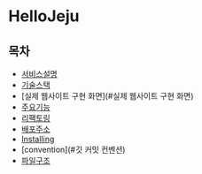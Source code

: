 # HelloJeju

## 목차

- [서비스설명](#서비스설명)
- [기술스택](#기술스택)
- [실제 웹사이트 구현 화면](#실제 웹사이트 구현 화면)
- [주요기능](#주요기능)
- [리팩토링](#리팩토링)
- [배포주소](#배포주소)
- [Installing](#Installing)
- [convention](#깃 커밋 컨벤션)
- [파일구조](#파일구조)
  <!-- - [배포사이트링크](#배포사이트링크) -->
  <!--  Other options to write Readme
- [Used or Referenced Projects](Used-or-Referenced-Projects)
  -->

## 서비스설명

HelloJeju는 코로나로 인한 관광사업침체에 도움이 되고자 제작하게 되었습니다.<br>
기존 리액트, 자바스크립트, 리덕스로 구현된 프로젝트를 리액트, 타입스크립트, 리덕스 툴킷으로 마이그레이션 진행했습니다.<br>
개인 프로젝트로 진행 되었으며, 지속적인 유지보수로 성능 향상에 노력하고 있습니다.
<br>
<br>

- 다양한 제주도 정보를 제공
- google map api를 이용한 제주도 맛집, 숙박업소등의 정보 제공
- 커뮤니티 페이지에서 유저간의 소통
- 마이트레블에서 본인이 찜한 스팟들을 한눈에 볼수 있으며 계획을 세우고, 계획 삭제 가능

## 기술스택

- TypeScript
- React.js
- Redux Toolkit
- Styled Component
- node Js
- mongoDb

## 성능개선

코드 간소화로 대부분의 페이지의 성능점수가 상승했습니다. 또한 리팩토링으로 컴포넌트당 최소 20줄~ 많게는 100줄 감소하였습니다.

- 리팩토링전
  <br>
  <img src="./사본-1.png" width="100px" height="100px" title="리팩토링전"/>
- 리팩토링후
  <br>
  <img src="./사본-캡처.png" width="100px" height="100px" title="리팩토링후"/>

## 실제 웹사이트 구현 화면

<br>
<br>
**메인페이지**
<br>
![](https://media.giphy.com/media/v1.Y2lkPTc5MGI3NjExNjk4MmE5MjEzNjI4ZWM3MjQxMDk2YmY3ZmRhNjlkOTgyODcyOWU3YSZjdD1n/MkCl5uZm04o61PWDeg/giphy.gif)
<br>
<br>
**회원가입 로그인 페이지**
<br>
![](https://media.giphy.com/media/v1.Y2lkPTc5MGI3NjExZWI5MDdjMDhhODQ2ODVmOTI0NzUxYTkyNGI4ZjVlMDI5OTZkZGFiMSZjdD1n/OoBhloOdDZEtxiskAg/giphy.gif)
<br>
<br>
**travelspot 페이지**
<br>
![](https://media.giphy.com/media/v1.Y2lkPTc5MGI3NjExNGZhMGE5NzNhYjQxNzEyYTU4NDhlYmEwNmI3ZDM0NjBlMjgxMGE3NiZjdD1n/anWw53TvyyYmucsrUr/giphy.gif)
<br>
**travelnews 페이지**
<br>
![](https://media.giphy.com/media/v1.Y2lkPTc5MGI3NjExZDU0NTExM2QyNWQ4NTI3MmViMTNlZTU4MGE1OTIwOWZlZDZkY2NiYiZjdD1n/n1jvBGEp7bpojQDyAp/giphy.gif)

## 주요기능

<br>
- 메인페이지: 사이트소개 및 페이지 소개 기능
- travelspot페이지:무한스크롤 구현, 검색기능 Debounce 처리 구현, 필터기능 구현
- travelnews페이지:동영상 클립기능, google map api를 이용한 스팟 위치정보 제공
- community페이지: 게시판 미리보기 슬라이드 기능, 게시판 페이지 네이션, 글쓰기, 댓글쓰기, 상세페이지 기능
- mypage: 찜한 목록 보기 기능, 유저 여행 계획 CRUD
- login, 회원가입 페이지: 회원가입, 로그인 기능

### Installing

1. 깃클론을 합니다.
2. npm install
3. npm run start 하시면 프로젝트를 보실수 있습니다

## 배포주소

## 깃 커밋 컨벤션

- feature : 새로운 기능 추가

- fix : 버그 수정

- docs : 문서 수정

- test : 테스트 코드 추가

- refactor : 코드 리팩토링

- style : 코드 의미에 영향을 주지 않는 변경사항

- chore : 빌드 부분 혹은 패키지 매니저 수정사항

## 파일구조

travelapp-main
├─ client
│ ├─ .env
│ ├─ package-lock.json
│ ├─ package.json
│ ├─ public
│ │ ├─ favicon.ico
│ │ ├─ image
│ │ │ ├─ beach.png
│ │ │ ├─ hotel.png
│ │ │ ├─ icn-top.svg
│ │ │ ├─ restaurant.png
│ │ │ ├─ 남일러스트.jpg
│ │ │ ├─ 마이트레블.jpg
│ │ │ ├─ 북일러스트.jpg
│ │ │ ├─ 쇼핑.png
│ │ │ ├─ 제주지도.jpg
│ │ │ ├─ 제주지도1.png
│ │ │ ├─ 커뮤니티.jpg
│ │ │ ├─ 트래블뉴스.jpg
│ │ │ └─ 트래블스팟.jpg
│ │ ├─ index.html
│ │ ├─ manifest.json
│ │ ├─ robots.txt
│ │ └─ video
│ │ └─ 제주도추천.mp4
│ ├─ README.md
│ ├─ src
│ │ ├─ .env
│ │ ├─ App.css
│ │ ├─ App.tsx
│ │ ├─ components
│ │ │ ├─ button
│ │ │ │ ├─ Btn1.tsx
│ │ │ │ ├─ Btn2.tsx
│ │ │ │ └─ TopBtn.tsx
│ │ │ ├─ header
│ │ │ │ └─ NavBar.tsx
│ │ │ ├─ landingpage
│ │ │ │ ├─ Description.tsx
│ │ │ │ ├─ LandingLogo.tsx
│ │ │ │ └─ PageIntroduce.tsx
│ │ │ ├─ travelcommunity
│ │ │ │ ├─ Board.tsx
│ │ │ │ └─ Slice.tsx
│ │ │ ├─ travelnews
│ │ │ │ ├─ Map.tsx
│ │ │ │ ├─ MapModal.tsx
│ │ │ │ ├─ Recomendation.tsx
│ │ │ │ └─ VideoClip.tsx
│ │ │ └─ travelspot
│ │ │ ├─ Card.tsx
│ │ │ ├─ Filters.tsx
│ │ │ ├─ NorthModal.tsx
│ │ │ ├─ Search.tsx
│ │ │ └─ SouthModal.tsx
│ │ ├─ data
│ │ │ ├─ hotel.ts
│ │ │ ├─ JejuSection.js
│ │ │ ├─ Login.ts
│ │ │ ├─ Logout.ts
│ │ │ ├─ NewsData.ts
│ │ │ ├─ restaurant.ts
│ │ │ ├─ shopping.ts
│ │ │ └─ spot.ts
│ │ ├─ index.css
│ │ ├─ index.tsx
│ │ ├─ lotties
│ │ │ ├─ 114285-animated-wallpaper-under-sea.json
│ │ │ ├─ 139259-girl-with-suitcase.json
│ │ │ ├─ 23936-lighthouse.json
│ │ │ └─ 2523-loading.json
│ │ ├─ Pages
│ │ │ ├─ communitydetail
│ │ │ │ └─ CommunityDetail.tsx
│ │ │ ├─ communityupdate
│ │ │ │ └─ CommunityUpdate.tsx
│ │ │ ├─ good
│ │ │ │ └─ Good.tsx
│ │ │ ├─ landing
│ │ │ │ └─ LandingPage.tsx
│ │ │ ├─ login
│ │ │ │ └─ LoginPage.tsx
│ │ │ ├─ myschedule
│ │ │ │ └─ Myschedule.tsx
│ │ │ ├─ myscheduledetail
│ │ │ │ └─ MyscheduleDetail.tsx
│ │ │ ├─ mystyle
│ │ │ │ └─ MylStyle.tsx
│ │ │ ├─ mytravel
│ │ │ │ └─ MyTravel.tsx
│ │ │ ├─ northhotspot
│ │ │ │ └─ NorthHotSpotPage.tsx
│ │ │ ├─ registerpage
│ │ │ │ └─ RegisterPage.tsx
│ │ │ ├─ southhotspot
│ │ │ │ └─ SouthHotSpotPage.tsx
│ │ │ ├─ startpage
│ │ │ │ └─ StartPage.tsx
│ │ │ ├─ travelcommunity
│ │ │ │ └─ TravelCommunity.tsx
│ │ │ ├─ traveldetail
│ │ │ │ └─ TravelDetail.tsx
│ │ │ ├─ travelnews
│ │ │ │ └─ TravelNews.tsx
│ │ │ └─ travelspotpage
│ │ │ └─ TravelSpotpage.tsx
│ │ ├─ reportWebVitals.js
│ │ ├─ setupProxy.js
│ │ ├─ setupTests.js
│ │ ├─ slice
│ │ │ ├─ MapDataSlice.ts
│ │ │ ├─ SearchDataSlice.ts
│ │ │ ├─ TravelContetSlice.ts
│ │ │ └─ UserSlice.ts
│ │ ├─ store
│ │ │ └─ store.ts
│ │ ├─ styles
│ │ │ └─ colors.js
│ │ ├─ types
│ │ │ └─ types.ts
│ │ └─ utils
│ │ ├─ OnChangeEvent.ts
│ │ ├─ PageNation.js
│ │ └─ useDebounce.ts
│ └─ tsconfig.json
└─ README.md

```

```
